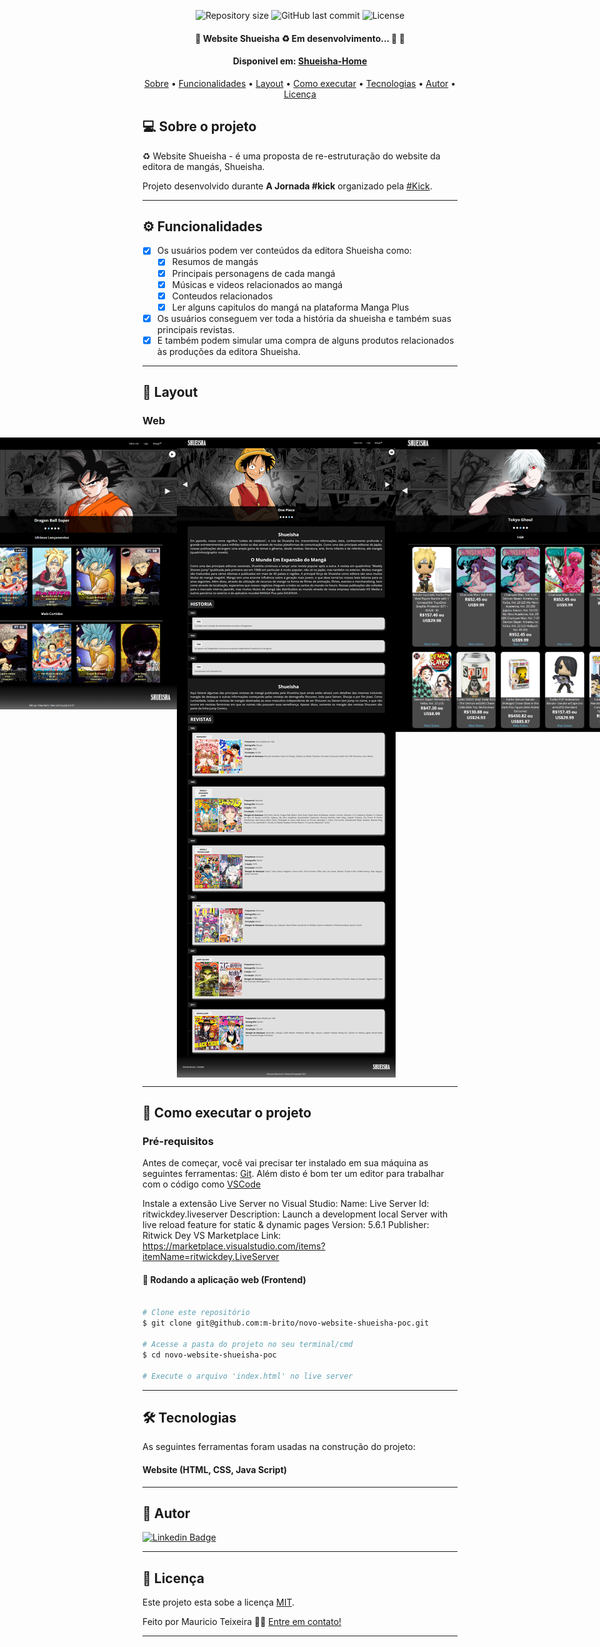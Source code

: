 <p align="center">

  <img alt="Repository size" src="https://img.shields.io/github/repo-size/m-brito/novo-website-shueisha-poc">
  
  <img alt="GitHub last commit" src="https://img.shields.io/github/last-commit/m-brito/novo-website-shueisha-poc">
    
  <img alt="License" src="https://img.shields.io/badge/license-MIT-brightgreen">  
 
</p>

<h4 align="center"> 
	🚧  Website Shueisha ♻️ Em desenvolvimento... 🚀 🚧
</h4>

<h4 align="center"> 
  Disponivel em: <a href="https://mauricio-projeto.netlify.app/">Shueisha-Home</a>
</h4>

<p align="center">
 <a href="#-sobre-o-projeto">Sobre</a> •
 <a href="#-funcionalidades">Funcionalidades</a> •
 <a href="#-layout">Layout</a> • 
 <a href="#-como-executar-o-projeto">Como executar</a> • 
 <a href="#-tecnologias">Tecnologias</a> • 
 <a href="#-autor">Autor</a> • 
 <a href="#user-content--licença">Licença</a>
</p>


## 💻 Sobre o projeto

♻️ Website Shueisha - é uma proposta de re-estruturação do website da editora de mangás, Shueisha.

Projeto desenvolvido durante **A Jornada #kick** organizado pela [#Kick](http://soukick.com.br/).

---

## ⚙️ Funcionalidades

- [x] Os usuários podem ver conteúdos da editora Shueisha como:
  - [x] Resumos de mangás
  - [x] Principais personagens de cada mangá
  - [x] Músicas e videos relacionados ao mangá
  - [x] Conteudos relacionados
  - [x] Ler alguns capitulos do mangá na plataforma Manga Plus

- [x] Os usuários conseguem ver toda a história da shueisha e também suas principais revistas.
- [x] E também podem simular uma compra de alguns produtos relacionados às produções da editora Shueisha.

---

## 🎨 Layout

### Web

<p align="center" style="display: flex; align-items: flex-start; justify-content: center;">
  <img alt="Home" title="#Home" src="./assets/Home.png" width="400px">

  <img alt="Sobre Nós" title="#Sobre Nós" src="./assets/Sobre-nos.png" width="400px">
  
  <img alt="Loja" title="#Loja" src="./assets/Loja.png" width="400px">
  
  <img alt="Boruto" title="#Boruto" src="./assets/Boruto.png" width="400px">
</p>

---

## 🚀 Como executar o projeto

### Pré-requisitos

Antes de começar, você vai precisar ter instalado em sua máquina as seguintes ferramentas:
[Git](https://git-scm.com). 
Além disto é bom ter um editor para trabalhar com o código como [VSCode](https://code.visualstudio.com/)

Instale a extensão Live Server no Visual Studio:
      Name: Live Server
      Id: ritwickdey.liveserver
      Description: Launch a development local Server with live reload feature for static & dynamic pages
      Version: 5.6.1
      Publisher: Ritwick Dey
      VS Marketplace Link: https://marketplace.visualstudio.com/items?itemName=ritwickdey.LiveServer

#### 🧭 Rodando a aplicação web (Frontend)

```bash

# Clone este repositório
$ git clone git@github.com:m-brito/novo-website-shueisha-poc.git

# Acesse a pasta do projeto no seu terminal/cmd
$ cd novo-website-shueisha-poc

# Execute o arquivo 'index.html' no live server

```

---

## 🛠 Tecnologias

As seguintes ferramentas foram usadas na construção do projeto:

#### **Website**  (HTML, CSS, Java Script)

---


## 🦸 Autor

[![Linkedin Badge](https://img.shields.io/badge/-Mauricio-blue?style=flat-square&logo=Linkedin&logoColor=white&link=https://www.linkedin.com/in/mauricio-teixeira-37a932196/)](https://www.linkedin.com/in/mauricio-teixeira-37a932196/)

---

## 📝 Licença

Este projeto esta sobe a licença [MIT](./LICENSE).

Feito por Mauricio Teixeira 👋🏽 [Entre em contato!](https://www.linkedin.com/in/mauricio-teixeira-37a932196/)

---
